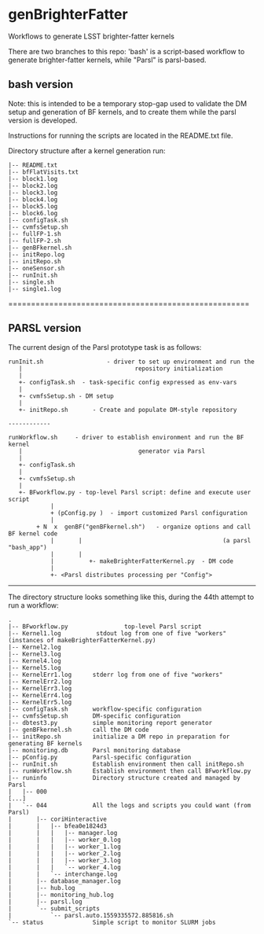 # genBrighterFatter
Workflows to generate LSST brighter-fatter kernels

There are two branches to this repo: 'bash' is a script-based workflow
to generate brighter-fatter kernels, while "Parsl" is parsl-based.


## bash version

Note: this is intended to be a temporary stop-gap used to validate the
DM setup and generation of BF kernels, and to create them while the
parsl version is developed.

Instructions for running the scripts are located in the README.txt file.

Directory structure after a kernel generation run:
```
|-- README.txt
|-- bfFlatVisits.txt
|-- block1.log
|-- block2.log
|-- block3.log
|-- block4.log
|-- block5.log
|-- block6.log
|-- configTask.sh
|-- cvmfsSetup.sh
|-- fullFP-1.sh
|-- fullFP-2.sh
|-- genBFkernel.sh
|-- initRepo.log
|-- initRepo.sh
|-- oneSensor.sh
|-- runInit.sh
|-- single.sh
|-- single1.log
```


=====================================================


## PARSL version

The current design of the Parsl prototype task is as follows:

```
runInit.sh                  - driver to set up environment and run the 
   |                                repository initialization
   |
   +- configTask.sh  - task-specific config expressed as env-vars
   |
   +- cvmfsSetup.sh - DM setup
   |
   +- initRepo.sh       - Create and populate DM-style repository

------------

runWorkflow.sh	   - driver to establish environment and run the BF kernel 
   |                                 generator via Parsl
   |
   +- configTask.sh
   |
   +- cvmfsSetup.sh
   |
   +- BFworkflow.py	- top-level Parsl script: define and execute user script
            |
            + (pConfig.py )  - import customized Parsl configuration
            |
	    + N  x  genBF("genBFkernel.sh")   - organize options and call BF kernel code
		    |		|                                        (a parsl "bash_app")
		    |		|
		    |	       +- makeBrighterFatterKernel.py  - DM code
		    |
		    +- <Parsl distributes processing per "Config">
```
---------------------------------------------------------------------------------------------------------

The directory structure looks something like this, during the 44th attempt to run a workflow:

```
.
|-- BFworkflow.py                top-level Parsl script
|-- Kernel1.log			 stdout log from one of five "workers" (instances of makeBrighterFatterKernel.py) 
|-- Kernel2.log
|-- Kernel3.log
|-- Kernel4.log
|-- Kernel5.log
|-- KernelErr1.log		stderr log from one of five "workers"
|-- KernelErr2.log
|-- KernelErr3.log
|-- KernelErr4.log
|-- KernelErr5.log
|-- configTask.sh		workflow-specific configuration
|-- cvmfsSetup.sh		DM-specific configuration
|-- dbtest3.py			simple monitoring report generator
|-- genBFkernel.sh		call the DM code
|-- initRepo.sh			initialize a DM repo in preparation for generating BF kernels
|-- monitoring.db		Parsl monitoring database
|-- pConfig.py			Parsl-specific configuration
|-- runInit.sh			Establish environment then call initRepo.sh
|-- runWorkflow.sh		Establish environment then call BFworkflow.py
|-- runinfo				Directory structure created and managed by Parsl
|   |-- 000
[...]
|   `-- 044				All the logs and scripts you could want (from Parsl)
|       |-- coriHinteractive
|       |   |-- bfea0e1824d3
|       |   |   |-- manager.log
|       |   |   |-- worker_0.log
|       |   |   |-- worker_1.log
|       |   |   |-- worker_2.log
|       |   |   |-- worker_3.log
|       |   |   `-- worker_4.log
|       |   `-- interchange.log
|       |-- database_manager.log
|       |-- hub.log
|       |-- monitoring_hub.log
|       |-- parsl.log
|       `-- submit_scripts
|           `-- parsl.auto.1559335572.885816.sh
`-- status				Simple script to monitor SLURM jobs
```
